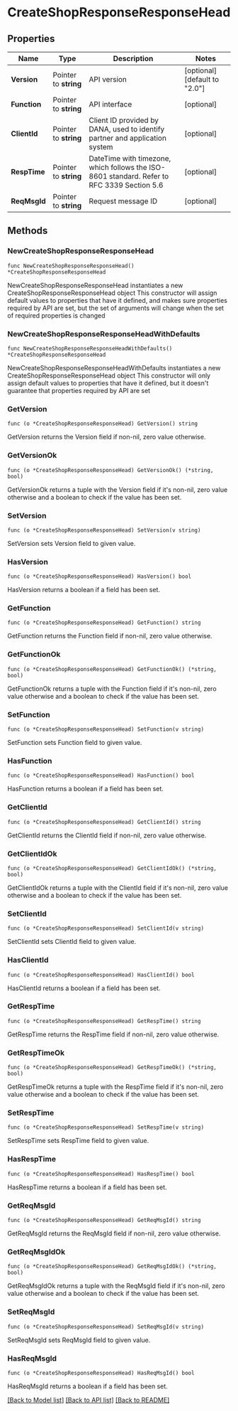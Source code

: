 # CreateShopResponseResponseHead

## Properties

Name | Type | Description | Notes
------------ | ------------- | ------------- | -------------
**Version** | Pointer to **string** | API version | [optional] [default to "2.0"]
**Function** | Pointer to **string** | API interface | [optional] 
**ClientId** | Pointer to **string** | Client ID provided by DANA, used to identify partner and application system | [optional] 
**RespTime** | Pointer to **string** | DateTime with timezone, which follows the ISO-8601 standard. Refer to RFC 3339 Section 5.6 | [optional] 
**ReqMsgId** | Pointer to **string** | Request message ID | [optional] 

## Methods

### NewCreateShopResponseResponseHead

`func NewCreateShopResponseResponseHead() *CreateShopResponseResponseHead`

NewCreateShopResponseResponseHead instantiates a new CreateShopResponseResponseHead object
This constructor will assign default values to properties that have it defined,
and makes sure properties required by API are set, but the set of arguments
will change when the set of required properties is changed

### NewCreateShopResponseResponseHeadWithDefaults

`func NewCreateShopResponseResponseHeadWithDefaults() *CreateShopResponseResponseHead`

NewCreateShopResponseResponseHeadWithDefaults instantiates a new CreateShopResponseResponseHead object
This constructor will only assign default values to properties that have it defined,
but it doesn't guarantee that properties required by API are set

### GetVersion

`func (o *CreateShopResponseResponseHead) GetVersion() string`

GetVersion returns the Version field if non-nil, zero value otherwise.

### GetVersionOk

`func (o *CreateShopResponseResponseHead) GetVersionOk() (*string, bool)`

GetVersionOk returns a tuple with the Version field if it's non-nil, zero value otherwise
and a boolean to check if the value has been set.

### SetVersion

`func (o *CreateShopResponseResponseHead) SetVersion(v string)`

SetVersion sets Version field to given value.

### HasVersion

`func (o *CreateShopResponseResponseHead) HasVersion() bool`

HasVersion returns a boolean if a field has been set.

### GetFunction

`func (o *CreateShopResponseResponseHead) GetFunction() string`

GetFunction returns the Function field if non-nil, zero value otherwise.

### GetFunctionOk

`func (o *CreateShopResponseResponseHead) GetFunctionOk() (*string, bool)`

GetFunctionOk returns a tuple with the Function field if it's non-nil, zero value otherwise
and a boolean to check if the value has been set.

### SetFunction

`func (o *CreateShopResponseResponseHead) SetFunction(v string)`

SetFunction sets Function field to given value.

### HasFunction

`func (o *CreateShopResponseResponseHead) HasFunction() bool`

HasFunction returns a boolean if a field has been set.

### GetClientId

`func (o *CreateShopResponseResponseHead) GetClientId() string`

GetClientId returns the ClientId field if non-nil, zero value otherwise.

### GetClientIdOk

`func (o *CreateShopResponseResponseHead) GetClientIdOk() (*string, bool)`

GetClientIdOk returns a tuple with the ClientId field if it's non-nil, zero value otherwise
and a boolean to check if the value has been set.

### SetClientId

`func (o *CreateShopResponseResponseHead) SetClientId(v string)`

SetClientId sets ClientId field to given value.

### HasClientId

`func (o *CreateShopResponseResponseHead) HasClientId() bool`

HasClientId returns a boolean if a field has been set.

### GetRespTime

`func (o *CreateShopResponseResponseHead) GetRespTime() string`

GetRespTime returns the RespTime field if non-nil, zero value otherwise.

### GetRespTimeOk

`func (o *CreateShopResponseResponseHead) GetRespTimeOk() (*string, bool)`

GetRespTimeOk returns a tuple with the RespTime field if it's non-nil, zero value otherwise
and a boolean to check if the value has been set.

### SetRespTime

`func (o *CreateShopResponseResponseHead) SetRespTime(v string)`

SetRespTime sets RespTime field to given value.

### HasRespTime

`func (o *CreateShopResponseResponseHead) HasRespTime() bool`

HasRespTime returns a boolean if a field has been set.

### GetReqMsgId

`func (o *CreateShopResponseResponseHead) GetReqMsgId() string`

GetReqMsgId returns the ReqMsgId field if non-nil, zero value otherwise.

### GetReqMsgIdOk

`func (o *CreateShopResponseResponseHead) GetReqMsgIdOk() (*string, bool)`

GetReqMsgIdOk returns a tuple with the ReqMsgId field if it's non-nil, zero value otherwise
and a boolean to check if the value has been set.

### SetReqMsgId

`func (o *CreateShopResponseResponseHead) SetReqMsgId(v string)`

SetReqMsgId sets ReqMsgId field to given value.

### HasReqMsgId

`func (o *CreateShopResponseResponseHead) HasReqMsgId() bool`

HasReqMsgId returns a boolean if a field has been set.


[[Back to Model list]](../README.md#documentation-for-models) [[Back to API list]](../README.md#documentation-for-api-endpoints) [[Back to README]](../README.md)


